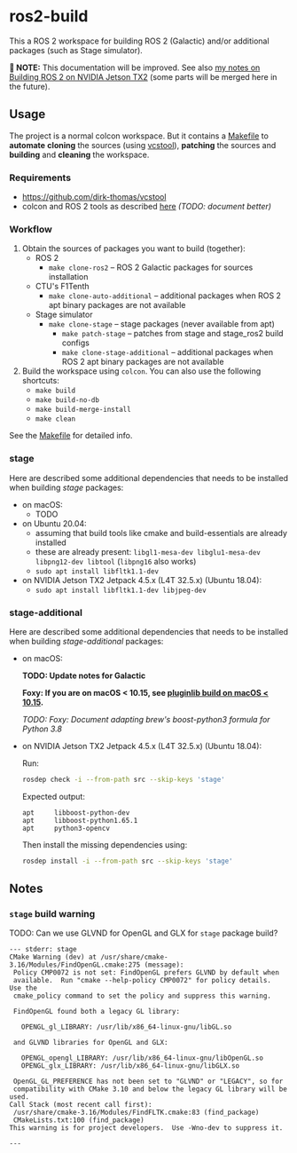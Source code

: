 # ros2-build

This a ROS 2 workspace for building ROS 2 (Galactic) and/or additional packages (such as Stage simulator).

**🚧 NOTE:** This documentation will be improved. See
also [my notes on Building ROS 2 on NVIDIA Jetson TX2][jetson-tx2-ros2-build-notes]
(some parts will be merged here in the future).


## Usage

The project is a normal colcon workspace. But it contains a [Makefile](./Makefile)
to **automate** **cloning** the sources (using [vcstool](https://github.com/dirk-thomas/vcstool)),
**patching** the sources and **building** and **cleaning** the workspace.


### Requirements

* https://github.com/dirk-thomas/vcstool
* colcon and ROS 2 tools as described [here][ros2-tools-setup] _(TODO: document better)_


### Workflow

1. Obtain the sources of packages you want to build (together):
	* ROS 2
		* `make clone-ros2` – ROS 2 Galactic packages for sources installation
	* CTU's F1Tenth
		* `make clone-auto-additional` – additional packages when ROS 2 apt binary packages are not available
	* Stage simulator
		* `make clone-stage` – stage packages (never available from apt)
			* `make patch-stage` – patches from stage and stage_ros2 build configs
			* `make clone-stage-additional` – additional packages when ROS 2 apt binary packages are not available
2. Build the workspace using `colcon`. You can also use the following shortcuts:
	* `make build`
	* `make build-no-db`
	* `make build-merge-install`
	* `make clean`

See the [Makefile](./Makefile) for detailed info.


### stage

Here are described some additional dependencies that needs to be installed when building _stage_ packages:

* on macOS:
	* TODO
* on Ubuntu 20.04:
	* assuming that build tools like cmake and build-essentials are already installed
	* these are already present: `libgl1-mesa-dev libglu1-mesa-dev libpng12-dev libtool` (`libpng16` also works)
	* `sudo apt install libfltk1.1-dev`
* on NVIDIA Jetson TX2 Jetpack 4.5.x (L4T 32.5.x) (Ubuntu 18.04):
	* `sudo apt install libfltk1.1-dev libjpeg-dev`


### stage-additional

Here are described some additional dependencies that needs to be installed when building _stage-additional_ packages:

* on macOS:

  **TODO: Update notes for Galactic**

  **Foxy: If you are on macOS < 10.15, see [pluginlib build on macOS < 10.15](./patches/pluginlib-macOS-10.14.md).**

  _TODO: Foxy: Document adapting brew's boost-python3 formula for Python 3.8_

* on NVIDIA Jetson TX2 Jetpack 4.5.x (L4T 32.5.x) (Ubuntu 18.04):

  Run:
  ```bash
  rosdep check -i --from-path src --skip-keys 'stage'
  ```

  Expected output:
  ```
  apt     libboost-python-dev
  apt     libboost-python1.65.1
  apt     python3-opencv
  ```

  Then install the missing dependencies using:
  ```bash
  rosdep install -i --from-path src --skip-keys 'stage'
  ```


## Notes


### `stage` build warning

TODO: Can we use GLVND for OpenGL and GLX for `stage` package build?

 ```
--- stderr: stage                                
CMake Warning (dev) at /usr/share/cmake-3.16/Modules/FindOpenGL.cmake:275 (message):
  Policy CMP0072 is not set: FindOpenGL prefers GLVND by default when
  available.  Run "cmake --help-policy CMP0072" for policy details.  Use the
  cmake_policy command to set the policy and suppress this warning.

  FindOpenGL found both a legacy GL library:

    OPENGL_gl_LIBRARY: /usr/lib/x86_64-linux-gnu/libGL.so

  and GLVND libraries for OpenGL and GLX:

    OPENGL_opengl_LIBRARY: /usr/lib/x86_64-linux-gnu/libOpenGL.so
    OPENGL_glx_LIBRARY: /usr/lib/x86_64-linux-gnu/libGLX.so

  OpenGL_GL_PREFERENCE has not been set to "GLVND" or "LEGACY", so for
  compatibility with CMake 3.10 and below the legacy GL library will be used.
Call Stack (most recent call first):
  /usr/share/cmake-3.16/Modules/FindFLTK.cmake:83 (find_package)
  CMakeLists.txt:100 (find_package)
This warning is for project developers.  Use -Wno-dev to suppress it.

---
```

[jetson-tx2-ros2-build-notes]: https://github.com/pokusew/ubuntu-ros/blob/master/nvidia-jetson-tx2/SETUP.md#install-ros-2

[ros2-tools-setup]: https://docs.ros.org/en/foxy/Installation/Ubuntu-Development-Setup.html#system-setup
